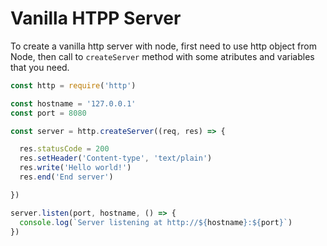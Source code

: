 # Vanilla HTPP Server

To create a vanilla http server with node, first need to use http object from Node, then call to `createServer` method with some atributes and variables that you need.

```js
const http = require('http')

const hostname = '127.0.0.1'
const port = 8080

const server = http.createServer((req, res) => {

  res.statusCode = 200
  res.setHeader('Content-type', 'text/plain')
  res.write('Hello world!')
  res.end('End server')

})

server.listen(port, hostname, () => {
  console.log(`Server listening at http://${hostname}:${port}`)
})

```
